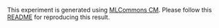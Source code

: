 This experiment is generated using [MLCommons CM](https://github.com/mlcommons/ck). Please follow this [README](../../../../code/resnet50/README.md) for reproducing this result.
